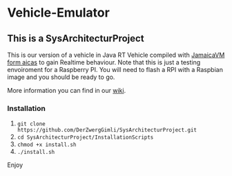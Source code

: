 # Vehicle-Emulator
## This is a SysArchitecturProject

This is our version of a vehicle in Java RT Vehicle compiled with [JamaicaVM form aicas](https://www.aicas.com/cms/) to gain Realtime behaviour. Note that this is just a testing envoiroment for a Raspberry PI. You will need to flash a RPI with a Raspbian image and you should be ready to go.
   
More information you can find in our [wiki](https://github.com/DerZwergGimli/SysArchitecturProject/wiki).   

### Installation

1. `git clone https://github.com/DerZwergGimli/SysArchitecturProject.git`  
2. `cd SysArchitecturProject/InstallationScripts`  
3. `chmod +x install.sh`  
4. `./install.sh`  


Enjoy   
